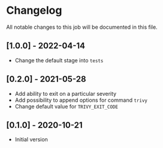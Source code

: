 # Changelog
All notable changes to this job will be documented in this file.

## [1.0.0] - 2022-04-14
* Change the default stage into `tests`

## [0.2.0] - 2021-05-28
* Add ability to exit on a particular severity
* Add possibility to append options for command `trivy`
* Change default value for `TRIVY_EXIT_CODE`

## [0.1.0] - 2020-10-21
* Initial version

